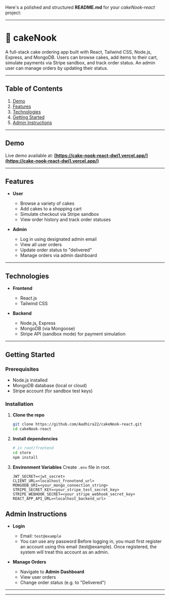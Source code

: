 Here's a polished and structured **README.md** for your *cakeNook-react* project:

---

# 🍰 cakeNook

A full-stack cake ordering app built with React, Tailwind CSS, Node.js, Express, and MongoDB. Users can browse cakes, add items to their cart, simulate payments via Stripe sandbox, and track order status. An admin user can manage orders by updating their status.

---

## Table of Contents

1. [Demo](#demo)
2. [Features](#features)
3. [Technologies](#technologies)
4. [Getting Started](#getting-started)
5. [Admin Instructions](#admin-instructions)
---

## Demo

Live demo available at:
**[https://cake-nook-react-dwi1.vercel.app/](https://cake-nook-react-dwi1.vercel.app/)**

---

## Features

* **User**

  * Browse a variety of cakes
  * Add cakes to a shopping cart
  * Simulate checkout via Stripe sandbox
  * View order history and track order statuses

* **Admin**

  * Log in using designated admin email
  * View all user orders
  * Update order status to "delivered"
  * Manage orders via admin dashboard

---

## Technologies

* **Frontend**

  * React.js
  * Tailwind CSS

* **Backend**

  * Node.js, Express
  * MongoDB (via Mongoose)
  * Stripe API (sandbox mode) for payment simulation

---

## Getting Started

### Prerequisites

* Node.js installed
* MongoDB database (local or cloud)
* Stripe account (for sandbox test keys)

### Installation

1. **Clone the repo**

   ```bash
   git clone https://github.com/Aadhira22/cakeNook-react.git
   cd cakeNook-react
   ```

2. **Install dependencies**

   ```bash
   # in root/frontend
   cd store
   npm install
   ```

3. **Environment Variables**
   Create `.env` file in root.

   ```
   JWT_SECRET=<jwt_secret>
   CLIENT_URL=<localhost_fronotend_url>
   MONGODB_URI=<your_mongo_connection_string>
   STRIPE_SECRET_KEY=<your_stripe_test_secret_key>
   STRIPE_WEBHOOK_SECRET=<your_stripe_webhook_secret_key>
   REACT_APP_API_URL=<localhost_backend_url>
   ```

## Admin Instructions

* **Login**

  * Email: `test@example`
  * You can use any password
    Before logging in, you must first register an account using this email (test@example). Once registered, the system will treat this account as an admin.

* **Manage Orders**

  * Navigate to **Admin Dashboard**
  * View user orders
  * Change order status (e.g. to "Delivered")

---
---



